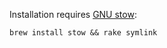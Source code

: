 Installation requires [GNU stow](https://www.gnu.org/software/stow/):

`brew install stow && rake symlink`

